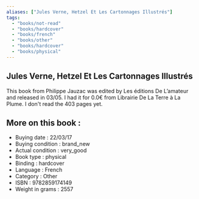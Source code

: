 ```yaml
---
aliases: ["Jules Verne, Hetzel Et Les Cartonnages Illustrés"] 
tags: 
  - "books/not-read" 
  - "books/hardcover" 
  - "books/french"
  - "books/other"
  - "books/hardcover"
  - "books/physical"
---
```



## Jules Verne, Hetzel Et Les Cartonnages Illustrés
This book from Philippe Jauzac was edited by Les éditions De L’amateur and released in 03/05. I had it for 0.0€ from Librairie De La Terre à La Plume. I don't read the 403 pages yet.

## More on this book :
- Buying date : 22/03/17
- Buying condition : brand_new
- Actual condition : very_good
- Book type : physical
- Binding : hardcover
- Language : French
- Category : Other
- ISBN : 9782859174149
- Weight in grams : 2557
